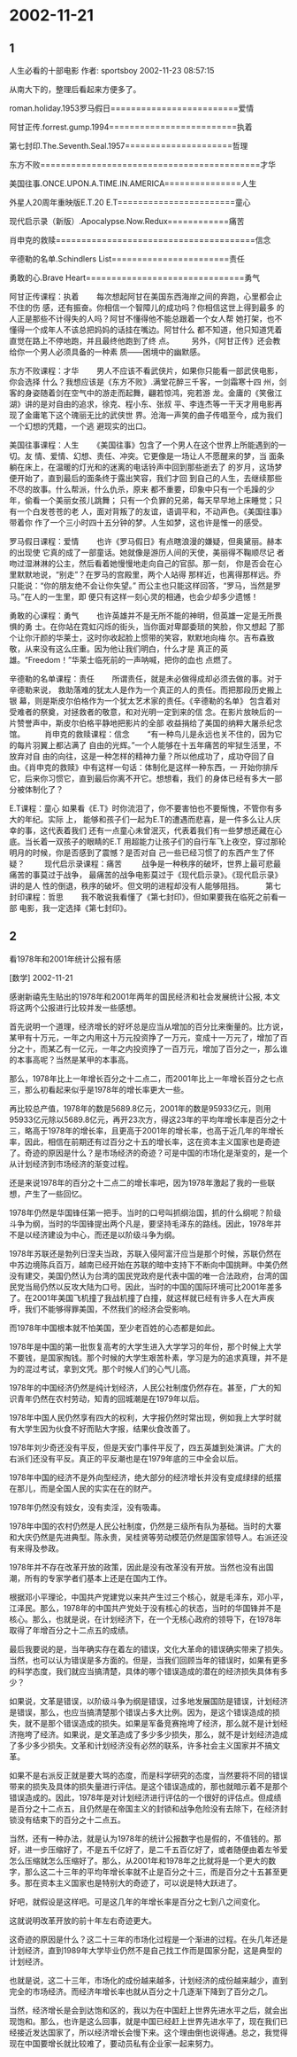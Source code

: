 # 2002-11-21

## 1

人生必看的十部电影   作者: sportsboy 2002-11-23 08:57:15

从南大下的，整理后看起来方便多了。

roman.holiday.1953罗马假日=========================爱情

阿甘正传.forrest.gump.1994=========================执着

第七封印.The.Seventh.Seal.1957=====================哲理

东方不败===========================================才华

美国往事.ONCE.UPON.A.TIME.IN.AMERICA===============人生

外星人20周年重映版E.T.20 E.T=======================童心

现代启示录（新版）.Apocalypse.Now.Redux============痛苦

肖申克的救赎=======================================信念

辛德勒的名单.Schindlers List=======================责任

勇敢的心.Brave Heart===============================勇气

阿甘正传课程：执着      　　每次想起阿甘在美国东西海岸之间的奔跑，心里都会止不住的伤      感，还有振奋。你相信一个智障儿的成功吗？你相信这世上得到最多      的人正是那些不计得失的人吗？阿甘不懂得他不能总跟着一个女人帮      她打架，也不懂得一个成年人不该总把妈妈的话挂在嘴边。阿甘什么      都不知道，他只知道凭着直觉在路上不停地跑，并且最终他跑到了终      点。      　　另外，《阿甘正传》还会教给你一个男人必须具备的一种素      质――困境中的幽默感。

东方不败课程：才华      　　男人不应该不看武侠片，如果你只能看一部武侠电影，你会选择      什么？我想应该是《东方不败》.满堂花醉三千客，一剑霜寒十四      州，剑客的身姿随着剑在空气中的游走而起舞，翩若惊鸿，宛若游      龙。金庸的《笑傲江湖》讲的是对自由的追求，徐克、程小东、张叔      平、李连杰等一干天才用电影再现了金庸笔下这个瑰丽无比的武侠世      界。沧海一声笑的曲子传唱至今，成为我们一个幻想的凭籍，一个逃      避现实的出口。

美国往事课程：人生      　　《美国往事》包含了一个男人在这个世界上所能遇到的一切。友      情、爱情、幻想、责任、冲突。它更像是一场让人不愿醒来的梦，当      面条躺在床上，在温暖的灯光和的迷离的电话铃声中回到那些逝去了      的岁月，这场梦便开始了，直到最后的面条终于露出笑容，我们才回      到自己的人生，去继续那些不尽的故事。什么帮派，什么仇杀，原来      都不重要，印象中只有一个毛躁的少年，偷看一个美丽女孩儿跳舞；      只有一个负罪的兄弟，每天早早地上床睡觉；只有一个白发苍苍的老      人，面对背叛了的友谊，语调平和，不动声色。《美国往事》带着你      作了一个三小时四十五分钟的梦。人生如梦，这也许是惟一的感受。

罗马假日课程：爱情      　　也许《罗马假日》有点瞎浪漫的嫌疑，但奥黛丽。赫本的出现使      它真的成了一部童话。她就像是游历人间的天使，美丽得不鞠顺尽记      者吻过湿淋淋的公主，然后看着她慢慢地走向自己的官邸。那一刻，      你是否会在心里默默地说，“别走”？在罗马的宫殿里，两个人站得      那样近，也离得那样远。乔只能说：“你的朋友绝不会让你失望。”      而公主也只能这样回答，“罗马，当然是罗马。”在人的一生里，即      便只有这样一刻心灵的相通，也会少却多少遗憾！

勇敢的心课程：勇气      　　也许英雄并不是无所不能的神明，但英雄一定是无所畏惧的勇      士。在你站在霓虹闪烁的街头，当你面对卑鄙委琐的笑脸，你又想起      了那个让你汗颜的华莱士，这时你收起脸上惯带的笑容，默默地向梅      尔。吉布森致敬，从来没有这么庄重。因为他让我们明白，什么才是      真正的英雄。“Freedom！”华莱士临死前的一声呐喊，把你的血也      点燃了。

辛德勒的名单课程：责任      　　所谓责任，就是未必做得成却必须去做的事。对于辛德勒来说，      救助落难的犹太人是作为一个真正的人的责任。而把那段历史搬上银      幕，则是斯皮尔伯格作为一个犹太艺术家的责任。《辛德勒的名单》      包含着对受难者的祭奠，对拯救者的敬意，和对光明一定到来的信      念。在影片放映后的一片赞誉声中，斯皮尔伯格平静地把影片的全部      收益捐给了美国的纳粹大屠杀纪念馆。      　　          肖申克的救赎课程：信念      　　“有一种鸟儿是永远也关不住的，因为它的每片羽翼上都沾满了      自由的光辉。”一个人能够在十五年痛苦的牢狱生活里，不放弃对自      由的向往，这是一种怎样的精神力量？所以他成功了，成功夺回了自      由。《肖申克的救赎》中有这样一句话：体制化是这样一种东西，一      开始你排斥它，后来你习惯它，直到最后你离不开它。想想看，我们      的身体已经有多大一部分被体制化了？

E.T课程：童心      如果看《E.T》时你流泪了，你不要害怕也不要惭愧，不管你有多大的年纪。实际 上，  能够和孩子们一起为E.T的遭遇而悲喜，是一件多么让人庆幸的事，这代表着我们 还有一点童心未曾泯灭，代表着我们有一些梦想还藏在心底。当长着一双孩子的眼睛的E.T 用超能力让孩子们的自行车飞上夜空，穿过那轮明月的时候，你是否感到了震憾？是否对自 己一些已经习惯了的东西产生了怀疑？      　      　现代启示录课程：痛苦      　　 战争是一种秩序的破坏，世界上最可悲最痛苦的事莫过于战争，      最痛苦的战争电影莫过于《现代启示录》。《现代启示录》讲的是人      性的倒退，秩序的破坏。但文明的进程却没有人能够阻挡。      　 　     第七封印课程：哲思      　　我不敢说我看懂了《第七封印》，但如果要我在临死之前看一部      电影，我一定选择《第七封印》。

## 2

看1978年和2001年统计公报有感

[数学] 2002-11-21

感谢新禧先生贴出的1978年和2001年两年的国民经济和社会发展统计公报, 本文将这两个公报进行比较并发一些感想。

首先说明一个道理，经济增长的好坏总是应当从增加的百分比来衡量的。比方说，某甲有十万元，一年之内用这十万元投资挣了一万元，变成十一万元了，增加了百分之十，而某乙有一亿元，一年之内投资挣了一百万元，增加了百分之一，那么谁的本事高呢？当然是某甲的本事高。

那么，1978年比上一年增长百分之十二点二，而2001年比上一年增长百分之七点三，那么初看起来似乎是1978年的增长率更大一些。

再比较总产值，1978年的数是5689.8亿元，2001年的数是95933亿元，则用95933亿元除以5689.8亿元，再开23次方，得这23年的平均年增长率是百分之十三，略高于1978年的增长率，且更高于2001年的增长率，也高于近几年的年增长率，因此，相信在前期还有过百分之十五的增长率，这在资本主义国家也是奇迹了。奇迹的原因是什么？是市场经济的奇迹？可是中国的市场化是渐变的，是一个从计划经济到市场经济的渐变过程。

还是来说1978年的百分之十二点二的增长率吧，因为1978年激起了我的一些联想，产生了一些回忆。

1978年仍然是华国锋任第一把手。当时的口号叫抓纲治国，抓的什么纲呢？阶级斗争为纲，当时的华国锋提出两个凡是，要坚持毛泽东的路线。因此，1978年并不是以经济建设为中心，而还是以阶级斗争为纲。

1978年苏联还是勃列日涅夫当政，苏联入侵阿富汗应当是那个时候，苏联仍然在中苏边境陈兵百万，越南已经开始在苏联的暗中支持下不断向中国挑畔。中美仍然没有建交，美国仍然认为台湾的国民党政府是代表中国的唯一合法政府，台湾的国民党当局仍然以反攻大陆为口号。因此，当时的中国的国际环境可比2001年差多了。在2001年美国飞机撞了我战机撞了白撞，就这样就已经有许多人在大声疾呼，我们不能够得罪美国，不然我们的经济会受影响。

而1978年中国根本就不怕美国，至少老百姓的心态都是如此。

1978年是中国的第一批恢复高考的大学生进入大学学习的年份，那个时候上大学不要钱，是国家掏钱。那个时候的大学生艰苦朴素，学习是为的追求真理，并不是为的混过考试，拿到文凭。那个时候人们的心气儿高。

1978年的中国经济仍然是纯计划经济，人民公社制度仍然存在。甚至，广大的知识青年仍然在农村劳动，知青的回城潮是在1979年以后。

1978年中国人民仍然享有四大的权利，大字报仍然时常出现，例如我上大学时就有大学生因为伙食不好而贴大字报，结果伙食改善了。

1978年刘少奇还没有平反，但是天安门事件平反了，四五英雄到处演讲。广大的右派们还没有平反。真正的平反潮也是在1979年底的三中全会以后。

1978年中国的经济不是外向型经济，绝大部分的经济增长并没有变成绿绿的纸摆在那儿，而是全国人民的实实在在的财产。

1978年仍然没有妓女，没有卖淫，没有吸毒。

1978年中国的农村仍然是人民公社制度，仍然是三级所有队为基础。当时的大寨和大庆仍然是先进典型。陈永贵，吴桂贤等劳动模范仍然是国家领导人。右派还没有来得及参政。

1978年并不存在改革开放的政策，因此是没有改革没有开放。当然也没有出国潮，所有的专家学者们基本上还是在国内工作。

根据邓小平理论，中国共产党建党以来共产生过三个核心，就是毛泽东，邓小平，江泽民。那么，1978年的中国共产党处于没有核心的状态，当时的华国锋并不是核心。那么，也就是说，在计划经济下，在一个无核心政府的领导下，在1978年取得了年增百分之十二点五的成绩。

最后我要说的是，当年确实存在着左的错误，文化大革命的错误确实带来了损失。当然，也可以认为错误是多方面的。但是，当我们回顾当年的错误时，如果有更多的科学态度，我们就应当搞清楚，具体的哪个错误造成的潜在的经济损失具体有多少？

如果说，文革是错误，以阶级斗争为纲是错误，过多地发展国防是错误，计划经济是错误，那么，也应当搞清楚那个错误占多大比例。因为，是这个错误造成的损失，就不是那个错误造成的损失。如果是军备竞赛拖垮了经济，那么就不是计划经济拖垮了经济。如果说，是文革造成了多少多少损失，那么，就不是计划经济造成了多少多少损失。文革和计划经济没有必然的联系，许多社会主义国家并不搞文革。

如果不是右派反正就是要大骂的态度，而是科学研究的态度，当然要将不同的错误带来的损失及具体的损失量进行评估。是这个错误造成的，那也就暗示着不是那个错误造成的。因此，1978年是对计划经济进行评估的一个很好的评估点。但成绩是百分之十二点五，且仍然是在帝国主义的封锁和战争危险没有去除下，在经济封锁没有结束下的百分之十二点五。

当然，还有一种办法，就是认为1978年的统计公报数字也是假的，不值钱的。那好，进一步压缩好了，不是五千亿好了，是二千五百亿好了，或者随便由着左爷爱怎么压缩就怎么压缩好了。那么，从2001年和1978年之比就将是一个更大的数字，那么这二十三年的平均年增长率就不止是百分之十三，而是百分之十五甚至更多。那在资本主义国家也是特别大的奇迹了，可以说是特大跃进了。

好吧，就假设是这样吧。可是这几年的年增长率是百分之七到八之间变化。

这就说明改革开放的前十年左右奇迹更大。

这奇迹的原因是什么？这二十三年的市场化过程是一个渐进的过程。在头几年还是计划经济，直到1989年大学毕业仍然不是自己找工作而是国家分配，这是典型的计划经济。

也就是说，这二十三年，市场化的成份越来越多，计划经济的成份越来越少，直到完全的市场经济。而经济年增长率也就从百分之十几逐渐下降到了百分之几。

当然，经济增长是会到达饱和区的，我以为在中国赶上世界先进水平之后，就会出现饱和。那么，也许是这么回事，就是中国已经赶上世界先进水平了，现在我们已经接近发达国家了，所以经济增长会慢下来。这个理由倒也说得通。总之，我觉得现在中国要增长就比较难了，要动员私有企业家一起来努力。

